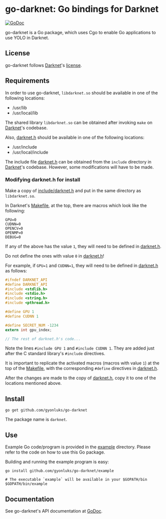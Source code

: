 # go-darknet: Go bindings for Darknet

[![GoDoc](https://godoc.org/github.com/gyonluks/go-darknet?status.svg)](https://godoc.org/github.com/gyonluks/go-darknet)

go-darknet is a Go package, which uses Cgo to enable Go applications to use
YOLO in Darknet.

## License

go-darknet follows [Darknet]'s [license].

## Requirements

In order to use go-darknet, `libdarknet.so` should be available in one of
the following locations:

* /usr/lib
* /usr/local/lib

The shared library `libdarknet.so` can be obtained after invoking `make` on
[Darknet]'s codebase.

Also, [darknet.h] should be available in one of the following locations:

* /usr/include
* /usr/local/include

The include file [darknet.h] can be obtained from the `include` directory in
[Darknet]'s codebase. However, some modifications will have to be made.

### Modifying darknet.h for install

Make a copy of [include/darknet.h] and put in the same directory as
`libdarknet.so`.

In Darknet's [Makefile], at the top, there are macros which look like the
following:

```
GPU=0
CUDNN=0
OPENCV=0
OPENMP=0
DEBUG=0
```

If any of the above has the value `1`, they will need to be defined in
[darknet.h].

Do not define the ones with value `0` in [darknet.h]!

For example, if `GPU=1` and `CUDNN=1`, they will need to be defined in
[darknet.h] as follows:

```C
#ifndef DARKNET_API
#define DARKNET_API
#include <stdlib.h>
#include <stdio.h>
#include <string.h>
#include <pthread.h>

#define GPU 1
#define CUDNN 1

#define SECRET_NUM -1234
extern int gpu_index;

// The rest of darknet.h's code...
```

Note the lines `#include GPU 1` and `#include CUDNN 1`. They are added just
after the C standard library's `#include` directives.

It is important to replicate the activated macros (macros with value `1`)
at the top of the [Makefile], with the corresponding `#define` directives
in [darknet.h].

After the changes are made to the copy of [darknet.h], copy it to one of the
locations mentioned above.

## Install

```shell
go get github.com/gyonluks/go-darknet
```

The package name is `darknet`.

## Use

Example Go code/program is provided in the [example] directory. Please
refer to the code on how to use this Go package.

Building and running the example program is easy:

```shell
go install github.com/gyonluks/go-darknet/example

# The executable `example` will be available in your $GOPATH/bin
$GOPATH/bin/example
```

## Documentation

See go-darknet's API documentation at [GoDoc].



[Darknet]: https://github.com/pjreddie/darknet
[license]: https://github.com/pjreddie/darknet/blob/master/LICENSE
[darknet.h]: https://github.com/pjreddie/darknet/blob/master/include/darknet.h
[include/darknet.h]: https://github.com/pjreddie/darknet/blob/master/include/darknet.h
[Makefile]: https://github.com/pjreddie/darknet/blob/master/Makefile
[example]: /example
[GoDoc]: https://godoc.org/github.com/gyonluks/go-darknet

